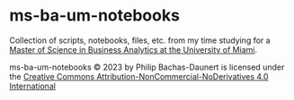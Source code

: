 # ms-ba-um-notebooks
Collection of scripts, notebooks, files, etc. from my time studying for a [Master of Science in Business Analytics at the University of Miami](https://www.herbert.miami.edu/graduate/find-and-compare-programs/business-analytics/index.html).

ms-ba-um-notebooks © 2023 by Philip Bachas-Daunert is licensed under the [Creative Commons Attribution-NonCommercial-NoDerivatives 4.0 International](https://creativecommons.org/licenses/by-nc-nd/4.0/)
